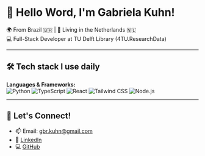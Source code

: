 # 👋 Hello Word, I'm Gabriela Kuhn!

🌍 From Brazil 🇧🇷 | 📍 Living in the Netherlands 🇳🇱  
💻 Full-Stack Developer at TU Delft Library (4TU.ResearchData)

----

## 🛠️ Tech stack I use daily

**Languages & Frameworks:**  
![Python](https://img.shields.io/badge/-Python-3776AB?style=flat-square&logo=python&logoColor=white)     ![TypeScript](https://img.shields.io/badge/-TypeScript-3178C6?style=flat-square&logo=typescript&logoColor=white) ![React](https://img.shields.io/badge/-React-61DAFB?style=flat-square&logo=react&logoColor=black)     ![Tailwind CSS](https://img.shields.io/badge/-TailwindCSS-06B6D4?style=flat-square&logo=tailwindcss&logoColor=white)     ![Node.js](https://img.shields.io/badge/-Node.js-339933?style=flat-square&logo=node.js&logoColor=white)  

----

## 💬 Let's Connect!

- 📫 Email: gbr.kuhn@gmail.com  
- 💼 [LinkedIn](https://www.linkedin.com/in/gabriela-kuhn/)
- 💻 [GitHub](https://github.com/gabrielakuhn)
